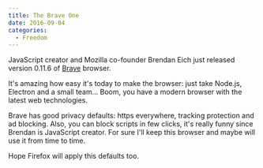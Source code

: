 ```yaml
---
title: The Brave One
date: 2016-09-04
categories:
  - Freedom
---
```


JavaScript creator and Mozilla co-founder Brendan Eich just released version 0.11.6 of [Brave](https://www.brave.com/) browser.

It's amazing how easy it's today to make the browser: just take Node.js, Electron and a small team... Boom, you have a modern browser with the latest web technologies.

Brave has good privacy defaults: https everywhere, tracking protection and ad blocking. Also, you can block scripts in few clicks, it's really funny since Brendan is JavaScript creator. For sure I'll keep this browser and maybe will use it from time to time.

Hope Firefox will apply this defaults too.
